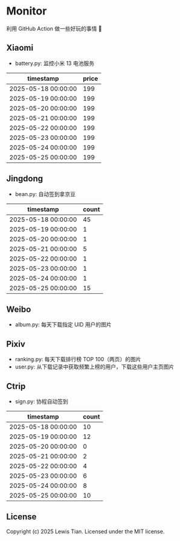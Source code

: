 # Monitor

利用 GitHub Action 做一些好玩的事情 🤣

## Xiaomi

- battery.py: 监控小米 13 电池服务

<!-- xiaomi13battery-start -->

| timestamp | price |
| --- | --- |
| 2025-05-18 00:00:00 | 199 |
| 2025-05-19 00:00:00 | 199 |
| 2025-05-20 00:00:00 | 199 |
| 2025-05-21 00:00:00 | 199 |
| 2025-05-22 00:00:00 | 199 |
| 2025-05-23 00:00:00 | 199 |
| 2025-05-24 00:00:00 | 199 |
| 2025-05-25 00:00:00 | 199 |

<!-- xiaomi13battery-end -->

## Jingdong

- bean.py: 自动签到拿京豆

<!-- jingdongbean-start -->

| timestamp | count |
| --- | --- |
| 2025-05-18 00:00:00 | 45 |
| 2025-05-19 00:00:00 | 1 |
| 2025-05-20 00:00:00 | 1 |
| 2025-05-21 00:00:00 | 5 |
| 2025-05-22 00:00:00 | 1 |
| 2025-05-23 00:00:00 | 1 |
| 2025-05-24 00:00:00 | 1 |
| 2025-05-25 00:00:00 | 15 |

<!-- jingdongbean-end -->

## Weibo

- album.py: 每天下载指定 UID 用户的图片

## Pixiv

- ranking.py: 每天下载排行榜 TOP 100（两页）的图片
- user.py: 从下载记录中获取频繁上榜的用户，下载这些用户主页图片

## Ctrip

- sign.py: 协程自动签到

<!-- ctrip_sign-start -->

| timestamp | count |
| --- | --- |
| 2025-05-18 00:00:00 | 10 |
| 2025-05-19 00:00:00 | 12 |
| 2025-05-20 00:00:00 | 0 |
| 2025-05-21 00:00:00 | 2 |
| 2025-05-22 00:00:00 | 4 |
| 2025-05-23 00:00:00 | 6 |
| 2025-05-24 00:00:00 | 8 |
| 2025-05-25 00:00:00 | 10 |

<!-- ctrip_sign-end -->

## License

Copyright (c) 2025 Lewis Tian. Licensed under the MIT license.
